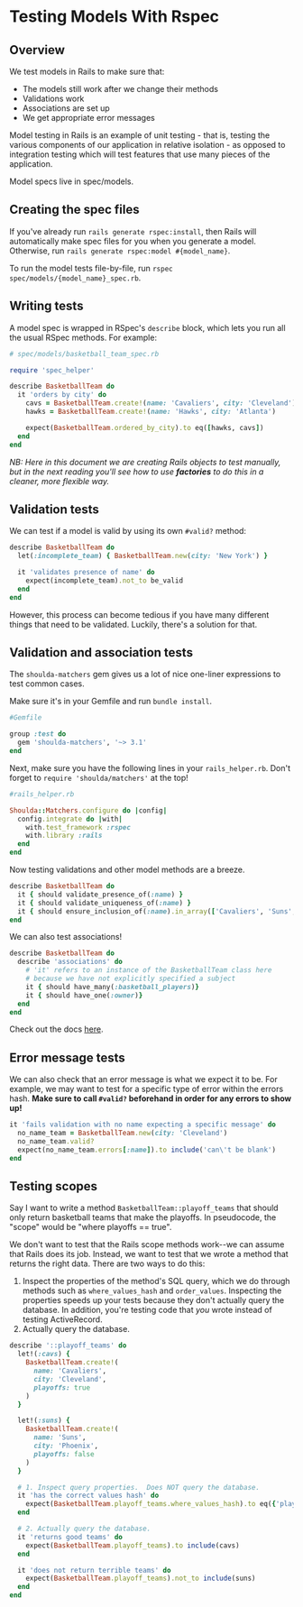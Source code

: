 # Testing Models With Rspec

## Overview

We test models in Rails to make sure that:

*  The models still work after we change their methods
*  Validations work
*  Associations are set up
*  We get appropriate error messages

Model testing in Rails is an example of unit testing - that is, testing
the various components of our application in relative isolation - as
opposed to integration testing which will test features that use many
pieces of the application.

Model specs live in spec/models.

## Creating the spec files

If you've already run `rails generate rspec:install`, then Rails will
automatically make spec files for you when you generate a model.
Otherwise, run `rails generate rspec:model #{model_name}`.

To run the model tests file-by-file, run `rspec spec/models/{model_name}_spec.rb`.

## Writing tests

A model spec is wrapped in RSpec's `describe` block, which lets you
run all the usual RSpec methods.  For example:

```ruby
# spec/models/basketball_team_spec.rb

require 'spec_helper'

describe BasketballTeam do
  it 'orders by city' do
    cavs = BasketballTeam.create!(name: 'Cavaliers', city: 'Cleveland')
    hawks = BasketballTeam.create!(name: 'Hawks', city: 'Atlanta')

    expect(BasketballTeam.ordered_by_city).to eq([hawks, cavs])
  end
end
```

*NB: Here in this document we are creating Rails objects to test
manually, but in the next reading you'll see how to use __factories__ to
do this in a cleaner, more flexible way.*

## Validation tests

We can test if a model is valid by using its own `#valid?` method:

```ruby
describe BasketballTeam do
  let(:incomplete_team) { BasketballTeam.new(city: 'New York') }

  it 'validates presence of name' do
    expect(incomplete_team).not_to be_valid
  end
end
```

However, this process can become tedious if you have many different things that need to be validated. Luckily, there's a solution for that.

## Validation and association tests

The `shoulda-matchers` gem gives us a lot of nice one-liner expressions to test common cases.

Make sure it's in your Gemfile and run `bundle install`.

```ruby
#Gemfile

group :test do
  gem 'shoulda-matchers', '~> 3.1'
end
```

Next, make sure you have the following lines in your `rails_helper.rb`. Don't forget to `require 'shoulda/matchers'` at the top!

```ruby
#rails_helper.rb

Shoulda::Matchers.configure do |config|
  config.integrate do |with|
    with.test_framework :rspec
    with.library :rails
  end
end
```

Now testing validations and other model
methods are a breeze.

```ruby
describe BasketballTeam do
  it { should validate_presence_of(:name) }
  it { should validate_uniqueness_of(:name) }
  it { should ensure_inclusion_of(:name).in_array(['Cavaliers', 'Suns', 'Mavericks'])} #etc..
end
```

We can also test associations!

```ruby
describe BasketballTeam do
  describe 'associations' do
    # 'it' refers to an instance of the BasketballTeam class here
    # because we have not explicitly specified a subject
    it { should have_many(:basketball_players)}
    it { should have_one(:owner)}
  end
end
```

Check out the docs [here][shoulda-matchers].

[shoulda-matchers]:https://github.com/thoughtbot/shoulda-matchers

## Error message tests

We can also check that an error message is what we expect it to be.  For
example, we may want to test for a specific type of error within the errors
hash. **Make sure to call `#valid?` beforehand in order for any errors to show up!**

```ruby
it 'fails validation with no name expecting a specific message' do
  no_name_team = BasketballTeam.new(city: 'Cleveland')
  no_name_team.valid?
  expect(no_name_team.errors[:name]).to include('can\'t be blank')
end
```

## Testing scopes

Say I want to write a method `BasketballTeam::playoff_teams` that
should only return basketball teams that make the playoffs. In pseudocode, the "scope" would be "where playoffs == true".

We don't want to test that the Rails scope methods work--we can
assume that Rails does its job. Instead, we want to test that we
wrote a method that returns the right data. There are two ways to
do this:

1. Inspect the properties of the method's SQL query, which we do through
   methods such as `where_values_hash` and `order_values`. Inspecting
   the properties speeds up your tests because they don't actually query
   the database. In addition, you're testing code that *you* wrote
   instead of testing ActiveRecord.
2. Actually query the database.
```ruby
describe '::playoff_teams' do
  let!(:cavs) {
    BasketballTeam.create!(
      name: 'Cavaliers',
      city: 'Cleveland',
      playoffs: true
    )
  }

  let!(:suns) {
    BasketballTeam.create!(
      name: 'Suns',
      city: 'Phoenix',
      playoffs: false
    )
  }

  # 1. Inspect query properties.  Does NOT query the database.
  it 'has the correct values hash' do
    expect(BasketballTeam.playoff_teams.where_values_hash).to eq({'playoffs' => true})
  end

  # 2. Actually query the database.
  it 'returns good teams' do
    expect(BasketballTeam.playoff_teams).to include(cavs)
  end

  it 'does not return terrible teams' do
    expect(BasketballTeam.playoff_teams).not_to include(suns)
  end
end
```
